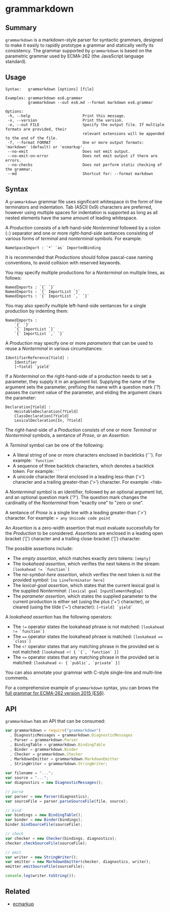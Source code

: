 # grammarkdown

## Summary

`grammarkdown` is a markdown-style parser for syntactic grammars, designed to make it easily to rapidly prototype a grammar and statically verify its consistency. 
The grammar supported by `grammarkdown` is based on the parametric grammar used by ECMA-262 (the JavaScript language standard).

## Usage
```
Syntax:   grammarkdown [options] [file]

Examples: grammarkdown es6.grammar
          grammarkdown --out es6.md --format markdown es6.grammar

Options:
 -h, --help                       Print this message.
 -v, --version                    Print the version.
 -o, --out FILE                   Specify the output file. If multiple formats are provided, their 
                                  relevant extensions will be appended to the end of the file.
 -f, --format FORMAT              One or more output formats: 'markdown' (default) or 'ecmarkup'.
 --no-emit                        Does not emit output.
 --no-emit-on-error               Does not emit output if there are errors.
 --no-checks                      Does not perform static checking of the grammar.
 --md                             Shortcut for: --format markdown
```

## Syntax

A `grammarkdown` grammar file uses significant whitespace in the form of line terminators and indentation. Tab (ASCII 0x9) characters are preferred, 
however using multiple spaces for indentation is supported as long as all nested elements have the same amount of leading whitespace.

A *Production* consists of a left-hand-side *Nonterminal* followed by a colon (`:`) separator and one or more *right-hand-side* sentances consisting of
various forms of *terminal* and *nonterminal* symbols. For example:

```
NameSpaceImport : `*` `as` ImportedBinding
```

It is recommended that *Productions* should follow pascal-case naming conventions, to avoid collision with reserved keywords.

You may specify multiple productions for a *Nonterminal* on multiple lines, as follows:

```
NamedImports : `{` `}`
NamedImports : `{` ImportList `}`
NamedImports : `{` ImportList `,` `}`
```

You may also specify multiple left-hand-side sentances for a single production by indenting them:

```
NamedImports :
    `{` `}`
    `{` ImportList `}`
    `{` ImportList `,` `}`
```

A *Production* may specify one or more *parameters* that can be used to reuse a *Nonterminal* in various circumstances:

```
IdentifierReference[Yield] :
    Identifier
    [~Yield] `yield`
```

If a *Nonterminal* on the right-hand-side of a production needs to set a parameter, they supply it in an argument list. 
Supplying the name of the argument sets the parameter, prefixing the name with a question mark ('?) passes the current value of the parameter, and eliding the argument clears the parameter:

```
Declaration[Yield] :
	HoistableDeclaration[?Yield]
	ClassDeclaration[?Yield]
	LexicalDeclaration[In, ?Yield]
```

The right-hand-side of a *Production* consists of one or more *Terminal* or *Nonterminal* symbols, a sentance of *Prose*, or an *Assertion*.   

A *Terminal* symbol can be one of the following:

* A literal string of one or more characters enclosed in backticks ('\`'). For example: `` `function` ``
* A sequence of three backtick characters, which denotes a backtick token. For example: `` ``` ``
* A unicode character literal enclosed in a leading less-than ('<') character and a trailing greater-than ('>') character. For example: `<TAB>`

A *Nonterminal* symbol is an identifier, followed by an optional argument list, and an optional question mark ('?'). The question mark changes the cardinality of the *Nonterminal* from "exactly one" to "zero or one".  

A sentance of *Prose* is a single line with a leading greater-than ('>') character. For example: `> any Unicode code point`

An *Assertion* is a zero-width assertion that must evaluate successfully for the *Production* to be considered. 
*Assertions* are enclosed in a leading open bracket ('\[') character and a trailing close-bracket ('\]') character.  

The possible assertions include:

* The *empty assertion*, which matches exactly zero tokens: `[empty]`
* The *lookahead assertion*, which verifies the next tokens in the stream: ``[lookahead != `function`]``
* The *no-symbol-here assertion*, which verifies the next token is not the provided symbol: `[no LineTerminator here]`
* The *lexical-goal assertion*, which states that the current lexical goal is the supplied *Nonterminal*: `[lexical goal InputElementRegExp]`
* The *parameter assertion*, which states the supplied parameter to the current production is either set (using the plus ('+') character), or cleared (using the tilde ('~') character): `` [~Yield] `yield` ``    

A *lookahead assertion* has the following operators:

* The `!=` operator states the lookahead phrase is not matched: ``[lookahead != `function`]``
* The `==` operator states the lookahead phrase is matched: ``[lookahead == `class`]``
* The `<!` operator states that any matching phrase in the provided set is not matched: ``[lookahead <! { `{`, `function` }]``  
* The `<=` operator states that any matching phrase in the provided set is matched: ``[lookahead <- { `public`, `private` }]``

You can also annotate your grammar with C-style single-line and multi-line comments.

For a comprehensive example of `grammarkdown` syntax, you can brows the [full grammar for ECMA-262 version 2015 (ES6)](https://github.com/rbuckton/grammarkdown/blob/master/tests/resources/es6.grammar).

## API

`grammarkdown` has an API that can be consumed:

```js
var grammarkdown = require("grammarkdown")
  , DiagnosticMessages = grammarkdown.DiagnosticMessages
  , Parser = grammarkdown.Parser
  , BindingTable = grammarkdown.BindingTable
  , Binder = grammarkdown.Binder
  , Checker = grammarkdown.Checker
  , MarkdownEmitter = grammarkdown.MarkdownEmitter
  , StringWriter = grammarkdown.StringWriter;
  
var filename = "...";
var source = "...";
var diagnostics = new DiagnosticMessages();

// parse
var parser = new Parser(diagnostics);
var sourceFile = parser.parseSourceFile(file, source);

// bind
var bindings = new BindingTable();
var binder = new Binder(bindings);
binder.bindSourceFile(sourceFile);

// check
var checker = new Checker(bindings, diagnostics);
checker.checkSourceFile(sourceFile);

// emit
var writer = new StringWriter();
var emitter = new MarkdownEmitter(checker, diagnostics, writer);
emitter.emitSourceFile(sourceFile);

console.log(writer.toString());
```

## Related

* [ecmarkup](https://bterlson.github.io/ecmarkup)
